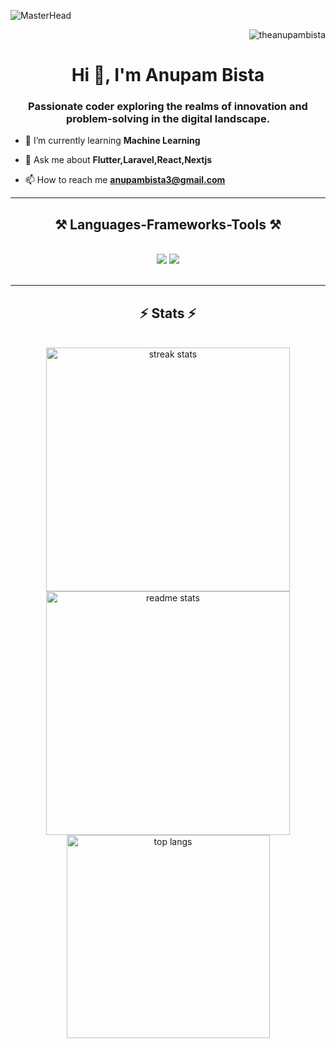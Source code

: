 ![MasterHead](https://www.hackerrank.com/blog/wp-content/uploads/2018/10/full-stack-diagram.png)
<p align="right"> <img src="https://komarev.com/ghpvc/?username=theanupambista&label=Profile%20views&color=0e75b6&style=flat" alt="theanupambista" /> </p>
<h1 align="center">Hi 👋, I'm Anupam Bista</h1>
<h3 align="center">Passionate coder exploring the realms of innovation and problem-solving in the digital landscape.</h3>



- 🌱 I’m currently learning **Machine Learning**

- 💬 Ask me about **Flutter,Laravel,React,Nextjs**

- 📫 How to reach me **anupambista3@gmail.com**

<hr/>
 
<h2 align="center">⚒️ Languages-Frameworks-Tools ⚒️</h2>
<br/>
<div align="center">
    <img src="https://skillicons.dev/icons?i=react,bootstrap,mui,html,css,vscode,github,figma,tailwind,git" />
    <img src="https://skillicons.dev/icons?i=nodejs,python,javascript,typescript,express,firebase,mongodb,c,nextjs,mysql,django" /><br>
</div>
<br/>
<hr/>

<h2 align="center">⚡ Stats ⚡</h2>
<br>
<div align=center>
  <img width=390 src="https://github-readme-streak-stats-salesp07.vercel.app/?user=theanupambista&count_private=true&theme=react&border_radius=10" alt="streak stats"/>
  <img width=390 src="https://github-readme-stats-salesp07.vercel.app/api?username=theanupambista&count_private=true&show_icons=true&theme=react&rank_icon=github&border_radius=10" alt="readme stats" />
  <br/>
  <img width=325 align="center" src="https://github-readme-stats-salesp07.vercel.app/api/top-langs/?username=theanupambista&hide=HTML&langs_count=8&layout=compact&theme=react&border_radius=10&size_weight=0.5&count_weight=0.5&exclude_repo=github-readme-stats" alt="top langs" />
</div>

<br/><br/>
